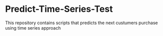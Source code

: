 # Predict-Time-Series-Test
This repository contains scripts that predicts the next custumers purchase using time series approach
